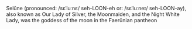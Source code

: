 Selûne (pronounced: /sɛˈluːnɛ/ seh-LOON-eh or: /sɛˈluːneɪ/ seh-LOON-ay), also known as Our Lady of Silver, the Moonmaiden, and the Night White Lady, was the goddess of the moon in the Faerûnian pantheon
